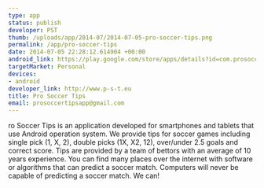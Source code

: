 ```yaml
--- 
type: app
status: publish
developer: PST
thumb: /uploads/app/2014-07/2014-07-05-pro-soccer-tips.png
permalink: /app/pro-soccer-tips
date: 2014-07-05 22:28:12.614904 +00:00
android_link: https://play.google.com/store/apps/details?id=com.prosoccertips
targetMarket: Personal
devices: 
- android
developer_link: http://www.p-s-t.eu
title: Pro Soccer Tips
email: prosoccertipsapp@gmail.com
---
```


ro Soccer Tips is an application developed for smartphones and tablets that use Android operation system. We provide tips for soccer games including single pick (1, X, 2), double picks (1X, X2, 12), over/under 2.5 goals and correct score.
Tips are provided by a team of bettors with an average of 10 years experience. You can find many places over the internet with software or algorithms that can predict a soccer match. Computers will never be capable of predicting a soccer match. We can!
